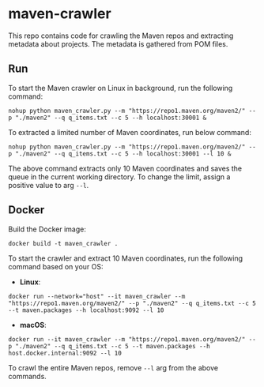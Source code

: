 # maven-crawler
This repo contains code for crawling the Maven repos and extracting metadata about projects.
The metadata is gathered from POM files.


## Run 
To start the Maven crawler on Linux in background, run the following command:
```
nohup python maven_crawler.py --m "https://repo1.maven.org/maven2/" --p "./maven2" --q q_items.txt --c 5 --h localhost:30001 &
```
To extracted a limited number of Maven coordinates, run below command:
```
nohup python maven_crawler.py --m "https://repo1.maven.org/maven2/" --p "./maven2" --q q_items.txt --c 5 --h localhost:30001 --l 10 &
```
The above command extracts only 10 Maven coordinates and saves the queue in the current working directory. To change the limit, assign a positive value to arg `--l`.

## Docker
Build the Docker image:
```
docker build -t maven_crawler .
```

To start the crawler and extract 10 Maven coordinates, run the following command based on your OS:

* **Linux**:
```
docker run --network="host" --it maven_crawler --m "https://repo1.maven.org/maven2/" --p "./maven2" --q q_items.txt --c 5 --t maven.packages --h localhost:9092 --l 10
```
* **macOS**:
```
docker run --it maven_crawler --m "https://repo1.maven.org/maven2/" --p "./maven2" --q q_items.txt --c 5 --t maven.packages --h host.docker.internal:9092 --l 10
```

To crawl the entire Maven repos, remove `--l` arg from the above commands.
